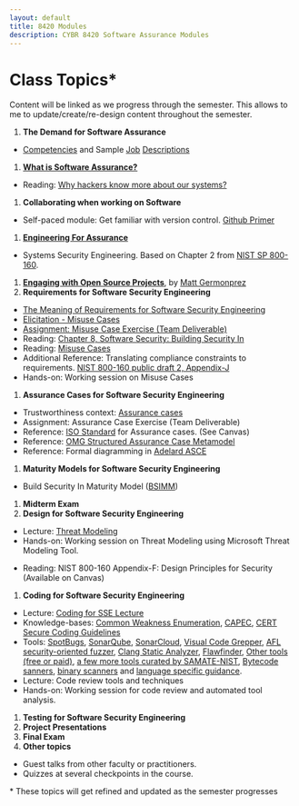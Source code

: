 ```yaml
---
layout: default
title: 8420 Modules
description: CYBR 8420 Software Assurance Modules
---
```


# Class Topics*
Content will be linked as we progress through the semester. This allows to me to update/create/re-design content throughout the semester.

1. **The Demand for Software Assurance**
  * [Competencies](http://resources.sei.cmu.edu/library/asset-view.cfm?assetid=47953) and Sample [Job](https://robinagandhi.github.io/swa/resources/swa-positions-1.pdf) [Descriptions](https://robinagandhi.github.io/swa/resources/swa-positions-2.pdf)
1. [**What is Software Assurance?**](https://robinagandhi.github.io/swa/slides/lecture-0/software-assurance.html)
  * Reading: [Why hackers know more about our systems?](https://learning.oreilly.com/library/view/system-assurance/9780123814142/B9780123814142000014.xhtml)
1. **Collaborating when working on Software**
  - Self-paced module: Get familiar with version control. [Github Primer](https://robinagandhi.github.io/swa/pages/github.html)
  <!-- - Self-paced module: Get familiar with containers. [Container Primer](https://robinagandhi.github.io/swa/pages/containers.html) -->
1. [**Engineering For Assurance**](https://robinagandhi.github.io/swa/slides/lecture-1/systems-security-engineering.html)
  * Systems Security Engineering. Based on Chapter 2 from [NIST SP 800-160](https://nvlpubs.nist.gov/nistpubs/SpecialPublications/NIST.SP.800-160v1.pdf).
1. [**Engaging with Open Source Projects**](https://robinagandhi.github.io/swa/slides/lecture-0-1/EngagingWithOpenSourceProjects.pdf), by [Matt Germonprez](http://www.unomaha.edu/college-of-information-science-and-technology/about/faculty-staff/matt-germonprez.php)
1. **Requirements for Software Security Engineering**
  * [The Meaning of Requirements for Software Security Engineering](https://robinagandhi.github.io/swa/slides/lecture-3/requirements-for-software-se.html)
  * [Elicitation - Misuse Cases](https://robinagandhi.github.io/swa/slides/lecture-3/requirements-for-software-se-misuse.html)
  * [Assignment: Misuse Case Exercise (Team Deliverable)]() <!--https://robinagandhi.github.io/swa/slides/lecture-3/requirements-for-software-se-misuse.html#26-->
  * Reading: [Chapter 8, Software Security: Building Security In](https://learning.oreilly.com/library/view/software-security-building/0321356705/ch08.html)
  * Reading: [Misuse Cases](https://ieeexplore.ieee.org/abstract/document/1159030)
  * Additional Reference: Translating compliance constraints to requirements. [NIST 800-160 public draft 2, Appendix-J](http://csrc.nist.gov/publications/drafts/800-160/sp800_160_second-draft.pdf)
  * Hands-on: Working session on Misuse Cases
1. **Assurance Cases for Software Security Engineering**
  * Trustworthiness context: [Assurance cases](https://robinagandhi.github.io/swa/slides/lecture-2/assurance-case.html)
  * Assignment: Assurance Case Exercise (Team Deliverable)
  * Reference: [ISO Standard](https://unomaha.on.worldcat.org/oclc/772089071?databaseList=638) for Assurance cases. (See Canvas)
  * Reference: [OMG Structured Assurance Case Metamodel](https://www.omg.org/spec/SACM/About-SACM)
  * Reference: Formal diagramming in [Adelard ASCE](https://www.adelard.com/asce/choosing-asce/index/)
1. **Maturity Models for Software Security Engineering**
  * Build Security In Maturity Model ([BSIMM](https://www.bsimm.com))<!-- -->
1. **Midterm Exam**
1. **Design for Software Security Engineering**
  * Lecture: [Threat Modeling](https://robinagandhi.github.io/swa/slides/lecture-4/design-for-software-se.html)
  * Hands-on: Working session on Threat Modeling using Microsoft Threat Modeling Tool.  
<!-- * Lecture: Design patterns for Design Principles (Available only on Canvas) -->
<!-- * Lecture: Architectural patterns for security (Available only Canvas) -->
  * Reading: NIST 800-160 Appendix-F: Design Principles for Security (Available on Canvas)
1. **Coding for Software Security Engineering**
  * Lecture: [Coding for SSE Lecture](https://robinagandhi.github.io/swa/slides/lecture-5/code-for-software-se.html)
  * Knowledge-bases: [Common Weakness Enumeration](http://cwe.mitre.org/), [CAPEC](https://capec.mitre.org/), [CERT Secure Coding Guidelines](https://www.securecoding.cert.org/confluence/display/seccode/SEI+CERT+Coding+Standards)
  * Tools: [SpotBugs](https://spotbugs.github.io), [SonarQube](https://www.sonarqube.org), [SonarCloud](https://sonarcloud.io/), [Visual Code Grepper](https://github.com/nccgroup/VCG), [AFL security-oriented fuzzer](http://lcamtuf.coredump.cx/afl/), [Clang Static Analyzer](https://clang-analyzer.llvm.org), [Flawfinder](https://dwheeler.com/flawfinder/), [Other tools (free or paid)](https://cwe.mitre.org/compatible/category.html), [a few more tools curated by SAMATE-NIST](https://samate.nist.gov/index.php/Source_Code_Security_Analyzers.html), [Bytecode sanners](https://samate.nist.gov/index.php/Byte_Code_Scanners.html), [binary scanners](https://samate.nist.gov/index.php/Binary_Code_Scanners.html) and [language specific guidance](https://dwheeler.com/secure-programs/Secure-Programs-HOWTO/language-specific.html).
  * Lecture: Code review tools and techniques
  * Hands-on: Working session for code review and automated tool analysis.  
1. **Testing for Software Security Engineering**
1. **Project Presentations**
1. **Final Exam**
1. **Other topics**
  * Guest talks from other faculty or practitioners.
  * Quizzes at several checkpoints in the course.

\* These topics will get refined and updated as the semester progresses
